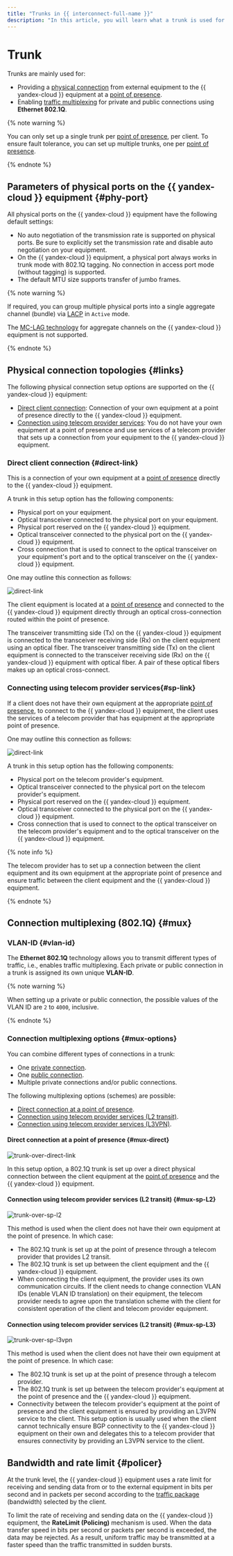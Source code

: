 ```yaml
---
title: "Trunks in {{ interconnect-full-name }}"
description: "In this article, you will learn what a trunk is used for and which parameters it has."
---
```


# Trunk

Trunks are mainly used for:

* Providing a [physical connection](#links) from external equipment to the {{ yandex-cloud }} equipment at a [point of presence](./pops.md).
* Enabling [traffic multiplexing](#mux) for private and public connections using **Ethernet 802.1Q**.

{% note warning %}

You can only set up a single trunk per [point of presence](./pops.md), per client. To ensure fault tolerance, you can set up multiple trunks, one per [point of presence](./pops.md).

{% endnote %}

## Parameters of physical ports on the {{ yandex-cloud }} equipment {#phy-port}

All physical ports on the {{ yandex-cloud }} equipment have the following default settings:

* No auto negotiation of the transmission rate is supported on physical ports. Be sure to explicitly set the transmission rate and disable auto negotiation on your equipment.
* On the {{ yandex-cloud }} equipment, a physical port always works in trunk mode with 802.1Q tagging. No connection in access port mode (without tagging) is supported.
* The default MTU size supports transfer of jumbo frames.

{% note warning %}

If required, you can group multiple physical ports into a single aggregate channel (bundle) via [LACP](https://en.wikipedia.org/wiki/Link_aggregation#Link_Aggregation_Control_Protocol) in `Active` mode.

The [MC-LAG technology](https://en.wikipedia.org/wiki/Multi-chassis_link_aggregation_group) for aggregate channels on the {{ yandex-cloud }} equipment is not supported.

{% endnote %}

## Physical connection topologies {#links}

The following physical connection setup options are supported on the {{ yandex-cloud }} equipment:

* [Direct client connection](#direct-link): Connection of your own equipment at a point of presence directly to the {{ yandex-cloud }} equipment.
* [Connection using telecom provider services](#sp-link): You do not have your own equipment at a point of presence and use services of a telecom provider that sets up a connection from your equipment to the {{ yandex-cloud }} equipment.

### Direct client connection {#direct-link}
This is a connection of your own equipment at a [point of presence](./pops.md) directly to the {{ yandex-cloud }} equipment.

A trunk in this setup option has the following components:

* Physical port on your equipment.
* Optical transceiver connected to the physical port on your equipment.
* Physical port reserved on the {{ yandex-cloud }} equipment.
* Optical transceiver connected to the physical port on the {{ yandex-cloud }} equipment.
* Cross connection that is used to connect to the optical transceiver on your equipment's port and to the optical transceiver on the {{ yandex-cloud }} equipment.

One may outline this connection as follows:


![direct-link](../../_assets/interconnect/interconnect-phy-1.svg)



The client equipment is located at a [point of presence](./pops.md) and connected to the {{ yandex-cloud }} equipment directly through an optical cross-connection routed within the point of presence.

The transceiver transmitting side (Tx) on the {{ yandex-cloud }} equipment is connected to the transceiver receiving side (Rx) on the client equipment using an optical fiber. The transceiver transmitting side (Tx) on the client equipment is connected to the transceiver receiving side (Rx) on the {{ yandex-cloud }} equipment with optical fiber. A pair of these optical fibers makes up an optical cross-connect.

### Connecting using telecom provider services{#sp-link}

If a client does not have their own equipment at the appropriate [point of presence](./pops.md), to connect to the {{ yandex-cloud }} equipment, the client uses the services of a telecom provider that has equipment at the appropriate point of presence.

One may outline this connection as follows:


![direct-link](../../_assets/interconnect/interconnect-phy-2.svg)



A trunk in this setup option has the following components:

* Physical port on the telecom provider's equipment.
* Optical transceiver connected to the physical port on the telecom provider's equipment.
* Physical port reserved on the {{ yandex-cloud }} equipment.
* Optical transceiver connected to the physical port on the {{ yandex-cloud }} equipment.
* Cross connection that is used to connect to the optical transceiver on the telecom provider's equipment and to the optical transceiver on the {{ yandex-cloud }} equipment.

{% note info %}

The telecom provider has to set up a connection between the client equipment and its own equipment at the appropriate point of presence and ensure traffic between the client equipment and the {{ yandex-cloud }} equipment.

{% endnote %}


## Connection multiplexing (802.1Q) {#mux}

### VLAN-ID {#vlan-id}

The **Ethernet 802.1Q** technology allows you to transmit different types of traffic, i.e., enables traffic multiplexing. Each private or public connection in a trunk is assigned its own unique **VLAN-ID**.

{% note warning %}

When setting up a private or public connection, the possible values of the VLAN ID are `2` to `4000`, inclusive.

{% endnote %}

### Connection multiplexing options {#mux-options}

You can combine different types of connections in a trunk:

* One [private connection](./priv-con.md).
* One [public connection](./pub-con.md).
* Multiple private connections and/or public connections.

The following multiplexing options (schemes) are possible:

* [Direct connection at a point of presence](#mux-direct).
* [Connection using telecom provider services (L2 transit)](#mux-sp-L2).
* [Connection using telecom provider services (L3VPN)](#mux-sp-L3).

#### Direct connection at a point of presence {#mux-direct}


![trunk-over-direct-link](../../_assets/interconnect/interconnect-trn-1.svg)



In this setup option, a 802.1Q trunk is set up over a direct physical connection between the client equipment at the [point of presence](./pops.md) and the {{ yandex-cloud }} equipment.

#### Connection using telecom provider services (L2 transit) {#mux-sp-L2}


![trunk-over-sp-l2](../../_assets/interconnect/interconnect-trn-2.svg)



This method is used when the client does not have their own equipment at the point of presence. In which case:

* The 802.1Q trunk is set up at the point of presence through a telecom provider that provides L2 transit.
* The 802.1Q trunk is set up between the client equipment and the {{ yandex-cloud }} equipment.
* When connecting the client equipment, the provider uses its own communication circuits. If the client needs to change connection VLAN IDs (enable VLAN ID translation) on their equipment, the telecom provider needs to agree upon the translation scheme with the client for consistent operation of the client and telecom provider equipment.


#### Connection using telecom provider services (L2 transit) {#mux-sp-L3}


![trunk-over-sp-l3vpn](../../_assets/interconnect/interconnect-trn-3.svg)



This method is used when the client does not have their own equipment at the point of presence. In which case:

* The 802.1Q trunk is set up at the point of presence through a telecom provider.
* The 802.1Q trunk is set up between the telecom provider's equipment at the point of presence and the {{ yandex-cloud }} equipment.
* Connectivity between the telecom provider's equipment at the point of presence and the client equipment is ensured by providing an L3VPN service to the client. This setup option is usually used when the client cannot technically ensure BGP connectivity to the {{ yandex-cloud }} equipment on their own and delegates this to a telecom provider that ensures connectivity by providing an L3VPN service to the client.


## Bandwidth and rate limit {#policer}

At the trunk level, the {{ yandex-cloud }} equipment uses a rate limit for receiving and sending data from or to the external equipment in bits per second and in packets per second according to the [traffic package](./capacity.md) (bandwidth) selected by the client.

To limit the rate of receiving and sending data on the {{ yandex-cloud }} equipment, the **RateLimit (Policing)** mechanism is used. When the data transfer speed in bits per second or packets per second is exceeded, the data may be rejected. As a result, uniform traffic may be transmitted at a faster speed than the traffic transmitted in sudden bursts.
